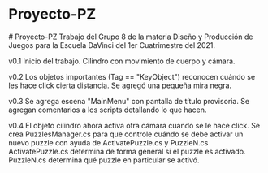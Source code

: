 # Proyecto-PZ
﻿# Proyecto-PZ
 Trabajo del Grupo 8 de la materia Diseño y Producción de Juegos para la Escuela DaVinci del 1er Cuatrimestre del 2021.
 
v0.1
Inicio del trabajo.
Cilindro con movimiento de cuerpo y cámara.

v0.2
Los objetos importantes (Tag == "KeyObject") reconocen cuándo se les hace click cierta distancia.
Se agregó una pequeña mira negra.

v0.3
Se agrega escena "MainMenu" con pantalla de título provisoria.
Se agregan comentarios a los scripts detallando lo que hacen.

v0.4
El objeto cilindro ahora activa otra cámara cuando se le hace click.
Se crea PuzzlesManager.cs para que controle cuándo se debe activar un nuevo puzzle con ayuda de ActivatePuzzle.cs y PuzzleN.cs
ActivatePuzzle.cs determina de forma general si el puzzle es activado.
PuzzleN.cs determina qué puzzle en particular se activó.